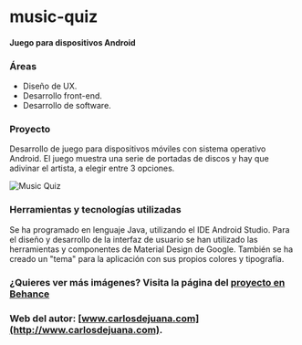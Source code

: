 # music-quiz
#### Juego para dispositivos Android

### Áreas
- Diseño de UX.
- Desarrollo front-end.
- Desarrollo de software.

### Proyecto
Desarrollo de juego para dispositivos móviles con sistema operativo Android.
El juego muestra una serie de portadas de discos y hay que adivinar el artista, a elegir entre 3 opciones.

<img src="https://mir-s3-cdn-cf.behance.net/project_modules/1400_opt_1/36322594306467.5e7ca11f19c34.jpg" alt="Music Quiz">

### Herramientas y tecnologías utilizadas
Se ha programado en lenguaje Java, utilizando el IDE Android Studio.
Para el diseño y desarrollo de la interfaz de usuario se han utilizado las herramientas y componentes de Material Design de Google. También se ha creado un "tema" para la aplicación con sus propios colores y tipografía.

### ¿Quieres ver más imágenes? Visita la página del [proyecto en Behance](https://www.behance.net/gallery/94306467/Music-Quiz)
### Web del autor: [www.carlosdejuana.com](http://www.carlosdejuana.com).
